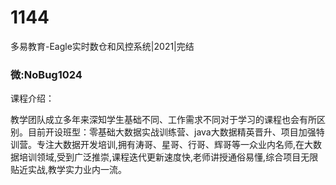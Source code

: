 # 1144
多易教育-Eagle实时数仓和风控系统|2021|完结
### 微:NoBug1024 


课程介绍：

教学团队成立多年来深知学生基础不同、工作需求不同对于学习的课程也会有所区别。目前开设班型：零基础大数据实战训练营、java大数据精英晋升、项目加强特训营。专注大数据开发培训,拥有涛哥、星哥、行哥、辉哥等一众业内名师,在大数据培训领域,受到广泛推崇,课程迭代更新速度快,老师讲授通俗易懂,综合项目无限贴近实战,教学实力业内一流。
